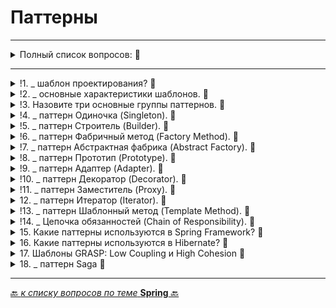 # Паттерны

---

<details>
        <summary>Полный список вопросов: 🔽</summary>


1. Что такое «шаблон проектирования»?
2. Назовите основные характеристики шаблонов.
3. Назовите три основные группы паттернов.
4. Расскажите про паттерн Одиночка (Singleton).
5. Расскажите про паттерн Строитель (Builder).
6. Расскажите про паттерн Фабричный метод (Factory Method).
7. Расскажите про паттерн Абстрактная фабрика (Abstract Factory).
8. Расскажите про паттерн Прототип (Prototype).
9. Расскажите про паттерн Адаптер (Adapter).
10. Расскажите про паттерн Декоратор (Decorator).
11. Расскажите про паттерн Заместитель (Proxy).
12. Расскажите про паттерн Итератор (Iterator).
13. Расскажите про паттерн Шаблонный метод (Template Method).
14. Расскажите про паттерн Цепочка обязанностей (Chain of Responsibility).
15. Какие паттерны используются в Spring Framework?
16. Какие паттерны используются в Hibernate?
17. Шаблоны GRASP: Low Coupling (низкая связанность) и High Cohesion (высокая сплоченность)
18. Расскажите про паттерн Saga

---

</details>

---



<details>
        <summary>!1. _ шаблон проектирования? 🔽</summary>

---
## Что такое «шаблон проектирования»?

## 🎯 Шаблон проектирования
Типовое решение для повторяющихся задач в проектировании ПО.  
Стандартизирует подходы, устраняет "велосипеды".

### ✔️ Плюсы
* Снижение сложности через готовые абстракции
* Ускорение коммуникации (_например, "используем Фасад"_)
* Повышение надежности (_проверенные решения_)

### ❌ Минусы
* Овердизайн при необоснованном применении
* Избыточная сложность в простых сценариях
* Жесткость (_шаблоны ≠ догмы, нужна адаптация_)

> 💡 Ключевое: Паттерны — инструмент, а не самоцель. 
> Применять только там, где есть проблема, которую они решают.

```text
***** из методички *****

Проверенное и готовое к использованию логическое решение, 
которе может быть реализовано по-разному в разных языках программирования.

Плюсы:
* снижение сложности разработки за счёт готовых абстракций
* облегчение коммуникации между разработчиками

Минусы:
* слепое следование некоторому шаблону может привести к усложнению программы.
* желание попробовать некоторый шаблон в деле без особых на то оснований.
```
---
</details>



<details>
        <summary>!2. _ основные характеристики шаблонов. 🔽</summary>

---
## Назовите основные характеристики шаблонов.

## 📌 Основные характеристики шаблонов проектирования
| Характеристика        | 	Описание                                                                                                               |
|:----------------------|:------------------------------------------------------------------------------------------------------------------------|
| 🔖 **Имя**            | 	Уникальное название (_например, `Singleton`, `Observer`_), позволяющее быстро идентифицировать паттерн.                |
| 🎯 **Назначение**     | 	Область применения и цель (_создание, поведение, структура_).                                                          |
| 📌 **Задача**         | 	Конкретная проблема, которую решает паттерн (_например, контроль создания объектов в `Singleton`_).                    |
| 🛠 **Способ решения** | 	Алгоритм/подход, используемый для решения задачи (_например, скрытие конструктора + статический метод в `Singleton`_). |
| 👥 **Участники**      | 	Классы/объекты, задействованные в паттерне, и их роли (_например, `Subject` и `Observer` в `Observer`_).               |
| ⚡ **Следствия**       | 	Плюсы и минусы применения (_производительность, гибкость, сложность кода_).                                            |
| 💻 **Реализация**     | 	Примерный код или структура классов (_без привязки к языку_).                                                          |

> 🔹 Важно:
> Характеристики помогают быстро оценить, подходит ли шаблон под задачу, и избежать неоправданного усложнения.

---
```text
***** из методички *****

* Имя - все шаблоны имеют уникальное имя, служащее для их идентификации;
* Назначение данного шаблона;
* Задача, которую шаблон позволяет решить;
* Способ решения, предлагаемый в шаблоне для решения задачи в том контексте, где этот шаблон был найден;
* Участники - сущности, принимающие участие в решении задачи;
* Следствия от использования шаблона как результат действий, выполняемых в шаблоне;
* Реализация - возможный вариант реализации шаблона.
```
---
</details>



<details>
        <summary>!3. Назовите три основные группы паттернов. 🔽</summary>

---
## Назовите три основные группы паттернов.

### 📌 Три основные группы паттернов
| Группа               | 	Назначение                                                                       | 	Примеры                             |
|:---------------------|:----------------------------------------------------------------------------------|:-------------------------------------|
| 🛠 **Порождающие**   | 	Управляют **созданием объектов**, уменьшая зависимость от конкретных классов.    | 	`Singleton`, `Factory`, `Builder`   |
| 🏗 **Структурные**   | 	**Организуют классы и объекты** в расширяемые структуры.                         | 	`Adapter`, `Decorator`, `Composite` |
| 🎭 **Поведенческие** | 	Оптимизируют **взаимодействие между объектами** и распределение ответственности. | 	`Observer`, `Strategy`, `Command`   |

> 🔹 **Примечание**:  
> * Основные строительные блоки (_интерфейсы, абстрактные классы_), 
> не являются отдельной группой, а служат фундаментом для всех паттернов.  
> * Каждая группа решает свой тип задач: создание, композиция или поведение объектов.  

> ⚡ **Вывод**:  
>  Правильный выбор группы паттерна зависит от типа проблемы:  
> * Нужен контроль создания? → `Порождающие`  
> * Требуется гибкая структура? → `Структурные`  
> * Важно взаимодействие объектов? → `Поведенческие`  

---
```text
***** из методички *****

* Порождающие - отвечают за удобное и безопасное создание новых объектов 
    или даже целых семейств объектов без внесения в программу лишних зависимостей.
* Структурные - отвечают за построение удобных в поддержке иерархий классов
* Поведенческие - заботятся об эффективной коммуникации между объектами.

Основные - основные строительные блоки, используемые для построения других шаблонов. Например, интерфейс.
```
---
</details>



<details>
        <summary>!4. _ паттерн Одиночка (Singleton). 🔽</summary>

---
## [Расскажите про паттерн Одиночка (`Singleton`).](/ITM/ITM07_Patterns/by_questions/Singleton.md)

**Порождающий** паттерн, гарантирующий **единственный** экземпляр класса с **глобальным** доступом.

🔹 **Ключевые моменты**:
* Приватный конструктор.
* Статический метод `getInstance()` (_ленивая/жадная инициализацияяё_).
* Потокобезопасность через `synchronized`, `enum` или `double-checked locking`.

---
</details>



<details>
        <summary>!5. _ паттерн Строитель (Builder). 🔽</summary>

---
## [Расскажите про паттерн Строитель (Builder).](/ITM/ITM07_Patterns/by_questions/Builder.md)

## 🎯 `Builder`: Суть

**Пошаговое создание сложных объектов с разными конфигурациями.**  
_(Выносим **сборку** объекта в **отдельный** класс-строитель.)_

### 🔹 Порождающий паттерн, который:
* Позволяет создавать **сложные объекты пошагово**.
* Позволяет **конфигурировать** объект гибко (_только нужные параметры_).
* Может использовать **Директор** для стандартных конфигураций.

### 🔹 Ключевые компоненты:
* **Builder** — интерфейс/абстрактный класс с методами для конфигурации.
* **ConcreteBuilder** — конкретная реализация строителя.
* **Director** (_опционально_) — управляет процессом построения.

Продукт — итоговый объект.

---
</details>



<details>
        <summary>!6. _ паттерн Фабричный метод (Factory Method). 🔽</summary>

---
## [Расскажите про паттерн Фабричный метод (`Factory Method`).](/ITM/ITM07_Patterns/by_questions/Factory_Method.md)

### 🎯 `Factory Method`: Суть

**Порождающий паттерн**, который:

* Определяет **интерфейс** для создания объекта (`createDeveloper()`).


* **Делегирует** создание конкретных объектов подклассам (`JavaDeveloperFactory`, `CppDeveloperFactory`).


* Позволяет **подменять** тип продукта без изменения клиентского кода.

> Клиентский код работает с **Интерфейсом**.  
> Подклассы _(реализующие интерфейс)_**сами** решают какой именно объект интерфейса создавать.

---
</details>



<details>
        <summary>!7. _ паттерн Абстрактная фабрика (Abstract Factory). 🔽</summary>

---
## [Расскажите про паттерн Абстрактная фабрика (`Abstract Factory`).](/ITM/ITM07_Patterns/by_questions/Abstract_Factory.md)

### 🎯 `Abstract Factory`: Суть

**Порождающий паттерн**, который:

* Создает **семейства связанных продуктов** (_например, `JavaDeveloper` + `QATester` + `BankingPM`_).


* Каждая фабрика (`BankingTeamFactory`) реализует **общий интерфейс** (`ProjectTeamFactory`), 
  гарантируя совместимость продуктов.


* Клиент работает **только с интерфейсами**, не зная конкретных классов.

---
</details>



<details>
        <summary>!8. _ паттерн Прототип (Prototype). 🔽</summary>

---
## [Расскажите про паттерн Прототип (`Prototype`).](/ITM/ITM07_Patterns/by_questions/Prototype.md)

### 🎯 `Prototype`: Суть

**Порождающий паттерн**, который:

* Позволяет создавать **копии объектов** без зависимости от их классов.


* Использует **общий интерфейс** (`Copyable`, `Cloneable`) с методом `copy()` или `clone()`.


* Особенно полезен для объектов с **сложным состоянием** или дорогим созданием.

> Позволяет создавать **новые** объекты путем **копирования** уже существкующих, 
> что упрощает и ускоряет создание **сложных** объектов.
> 
>  **Ключевая идея:**  
> Объект **сам отвечает за своё копирование**, предоставляя метод `clone()` или аналогичный.

---
</details>



<details>
        <summary>!9. _ паттерн Адаптер (Adapter). 🔽</summary>

---
## [Расскажите про паттерн Адаптер (`Adapter`).](/ITM/ITM07_Patterns/by_questions/Adapter.md)

### 🎯 `Adapter`: Суть
**Структурный паттерн**, который:

* Преобразует **несовместимый интерфейс** одного класса в интерфейс, ожидаемый клиентом.

* Работает как "**переводчик**" между двумя объектами, которые иначе не смогли бы взаимодействовать.

---
</details>



<details>
        <summary>!10. _ паттерн Декоратор (Decorator). 🔽</summary>

---
## [Расскажите про паттерн Декоратор (`Decorator`).](/ITM/ITM07_Patterns/by_questions/Decorator.md)
### 🎯 `Decorator`: Суть
**Структурный паттерн**, который:
* **Динамически** добавляет объектам новые обязанности.
* Альтернатива **наследованию** для расширения функциональности.
* Сохраняет **интерфейс** исходного объекта, но **усиливает** его поведение.

---
</details>



<details>
        <summary>!11. _ паттерн Заместитель (Proxy). 🔽</summary>

---
## [Расскажите про паттерн Заместитель (`Proxy`).](/ITM/ITM07_Patterns/by_questions/Proxy.md)

### 🎯 Proxy: Суть

**Структурный паттерн**, который:


* Создает **объект-заместитель**, контролирующий доступ к реальному объекту.


* Перехватывает вызовы, добавляя **дополнительную логику** (_кеширование, проверки, ленивую инициализацию_).


* Сохраняет **интерфейс** исходного объекта, оставаясь прозрачным для клиента.

> Предоставляет **объект - заместитель**, который контролирует доступ к реальному/ базовому объекту.
> _(оптимизируя исп. ресурсов или обеспечивая безопасность)_

---
</details>



<details>
        <summary>12. _ паттерн Итератор (Iterator). 🔽</summary>

---
## [Расскажите про паттерн Итератор (`Iterator`).](/ITM/ITM07_Patterns/by_questions/Iterator.md)

## 🎯 `Iterator`: Суть

Единый способ обхода **разных коллекций** без знания их внутренней структуры.

**Как**: Выносим логику перебора в отдельный **объект-итератор**.

**Плюсы**:  
✔ Единый интерфейс для обхода любых коллекций  
✔ Скрывает детали реализации коллекции  
✔ Позволяет параллельные обходы (каждый итератор — независим)

**Минусы**:  
❌ Избыточен для простых коллекций.

---
</details>



<details>
        <summary>!13. _ паттерн Шаблонный метод (Template Method). 🔽</summary>

---
## [Расскажите про паттерн Шаблонный метод (`Template Method`).](/ITM/ITM07_Patterns/by_questions/Template_Method.md)

## 🎯 `Template Method`: Суть
**Поведенческий паттерн**, который
определяет общий алгоритм в базовом классе, 
позволяя подклассам переопределять отдельные шаги, не меняя структуру алгоритма.

**Ключевые элементы:**
* **Абстрактный класс**: содержит шаблонный метод (_финальный_) и абстрактные шаги.

* **Конкретные классы**: реализуют шаги, специфичные для подклассов.

> **Пример**: Приготовление напитка (_заварить чай/кофе_):
> 1. Базовый класс `Beverage` определяет метод `prepare()`: кипятить воду, заварить, налить, добавить добавки.
> 2. Подклассы `Tea` и `Coffee` переопределяют шаги заваривания и добавок.
>

**Преимущества:**
* Повторное использование кода.
* Гибкость в изменении шагов.

**Недостатки:**
* Жесткая структура алгоритма.
* Может усложнить поддержку при большом числе подклассов.

_(Используется, когда нужно задать общий алгоритм с вариациями в деталях.)_

---
</details>



<details>
        <summary>!14. _ Цепочка обязанностей (Chain of Responsibility). 🔽</summary>

---
## [Расскажите про паттерн Цепочка обязанностей (`Chain of Responsibility`).](/ITM/ITM07_Patterns/by_questions/Chain_of_Responsibility.md)

## 🎯 `Chain of Responsibility`: Суть
Поведенческий паттерн, передающий запрос по цепочке обработчиков, где каждый решает, 
обработать ли запрос или передать его дальше.

* Позволяет передавать запрос **по цепочке обработчиков**.

* Каждый обработчик решает: **обработать** запрос или **передать** дальше.

* Устраняет жёсткую привязку отправителя запроса к получателю.

---
</details>



<details>
        <summary>15. Какие паттерны используются в Spring Framework? 🔽</summary>

---
## Какие паттерны используются в `Spring Framework`?

```text
***** Материал из методички *****

Singleton - Bean scopes
Factory - Bean Factory classes
Prototype - Bean scopes
Adapter - Spring Web and Spring MVC
Proxy - Spring Aspect Oriented Programming support
Template Method - JdbcTemplate, HibernateTemplate etc
Front Controller - Spring MVC DispatcherServlet
DAO - Spring Data Access Object support
Dependency Injection
```
---
</details>



<details>
        <summary>16. Какие паттерны используются в Hibernate? 🔽</summary>

---
## Какие паттерны используются в `Hibernate`?


```text
***** из методички *****

Domain Model – объектная модель предметной области, 
    включающая в себя как поведение так и данные.
Data Mapper – слой мапперов (Mappers), который передает данные 
    между объектами и базой данных, сохраняя их независимыми друг от друга и себя.
Proxy  — применяется для ленивой загрузки.
Factory — используется в SessionFactory
```
---
</details>



<details>
        <summary>17. Шаблоны GRASP: Low Coupling и High Cohesion  🔽</summary>

---
## [Шаблоны `GRASP`: `Low Coupling` (низкая связанность) и `High Cohesion` (высокая сплоченность)](/ITM/ITM07_Patterns/by_questions/GRASP.md)

### 🧩 Шаблон 1: Low Coupling (Низкая связанность)
🔍 **Суть:**  
Объекты/классы должны **минимально зависеть друг от друга**.  
Чем меньше связи — тем проще сопровождать, тестировать и переиспользовать код.

### 🧩 Шаблон 2: High Cohesion (Высокая сплочённость)
🔍 **Суть:**    
Класс должен выполнять конкретную и логически единую задачу — как спецназ: чётко, быстро и по делу.



```text
***** из методички *****

Low Coupling - части системы, которые изменяются вместе, должны находиться близко друг к другу. 
    Необходимо распределить ответственности между классами так, чтобы обеспечить минимальную связанность.
    
High Cohesion - если возвести Low Coupling в абсолют, то можно прийти к тому, чтобы разместить 
    всю функциональность в одном единственном классе. классы должны содержать связанную бизнес — логику. 
    В таком случае связей не будет вообще, но что-то тут явно не так, 
    ведь в этот класс попадет совершенно несвязанная между собой бизнес-логика. 
    Принцип High Cohesion говорит следующее: части системы, которые изменяются параллельно, 
    должны иметь как можно меньше зависимостей друг на друга.

Low Coupling и High Cohesion представляют из себя два связанных между собой паттерна, 
рассматривать которые имеет смысл только вместе. 

Их суть: система должна состоять из слабо связанных классов, которые содержат связанную бизнес-логику. 
Соблюдение этих принципов позволяет удобно переиспользовать созданные классы, 
не теряя понимания о их зоне ответственности.
```
---
</details>



<details>
        <summary>18. _ паттерн Saga 🔽</summary>

---
## [Расскажите про паттерн `Saga`](/ITM/ITM07_Patterns/by_questions/Saga.md)

Saga — шаблон управления транзакциями в микросервисной архитектуре без использования распределённых  
_(транзакция задействующая разные ресурсы или сервисы)_ транзакций.

> Разбивает **длительные** процессы на **мелкие** транзакциями.  
> Если 1 шаг проваливается - запускается процесс возврата к предыдущему стабильному состоянию/
> применяются компенсирующие действия.  
> Это помогает сохранять согласованность данных.

---
</details>



---

[🔙 _к списку вопросов по теме_ **Spring** 🔙](/ITM/ITM06_Spring/Spring.md)
